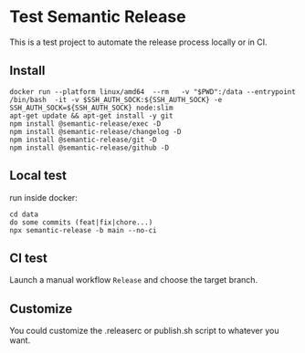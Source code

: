 # Test Semantic Release

This is a test project to automate the release process locally or in CI.


## Install

```shell
docker run --platform linux/amd64  --rm   -v "$PWD":/data --entrypoint /bin/bash  -it -v $SSH_AUTH_SOCK:${SSH_AUTH_SOCK} -e SSH_AUTH_SOCK=${SSH_AUTH_SOCK} node:slim
apt-get update && apt-get install -y git
npm install @semantic-release/exec -D
npm install @semantic-release/changelog -D
npm install @semantic-release/git -D
npm install @semantic-release/github -D
```

## Local test

run inside docker:
```
cd data
do some commits (feat|fix|chore...)
npx semantic-release -b main --no-ci
```

## CI test

Launch a manual workflow `Release` and choose the target branch.

## Customize

You could customize the .releaserc or publish.sh script to whatever you want.
